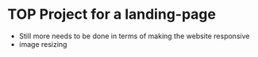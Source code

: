 # TOP Project for a landing-page

- Still more needs to be done in terms of making the website responsive
- image resizing
